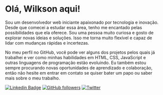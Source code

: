 # Olá, Wilkson aqui!

Sou um desenvolvedor web iniciante apaixonado por tecnologia e inovação. Desde que comecei a estudar essa área, tenho me encantado pelas possibilidades que ela oferece. Sou uma pessoa muito curiosa e gosto de explorar novas ideias e soluções. Isso me torna muito flexível e capaz de lidar com mudanças rápidas e incertezas.

No meu perfil no GitHub, você pode ver alguns dos projetos pelos quais já trabalhei e ver como minhas habilidades em HTML, CSS, JavaScript e outras linguagens de programação estão evoluindo. Eu também estou sempre procurando novas oportunidades de aprendizado e colaboração, então não hesite em entrar em contato se quiser bater um papo ou saber mais sobre o meu trabalho.

[![Linkedin Badge](https://img.shields.io/badge/-Linkedin-blue?style=flat-square&logo=Linkedin&logoColor=white&link=https://https://www.linkedin.com/in/wilkson-pedro-96a8aa1aa/)](https://www.linkedin.com/in/wilkson-pedro-96a8aa1aa/)
[![GitHub followers](https://img.shields.io/github/followers/seu-nome?label=Follow&style=social)](https://github.com/WilksonPedro)
[![Twitter](https://img.shields.io/badge/-Twitter-1ca0f1?style=flat-square&logo=twitter&logoColor=white&link=https://twitter.com/seu-twitter)](https://twitter.com/Dev_Thydus)
